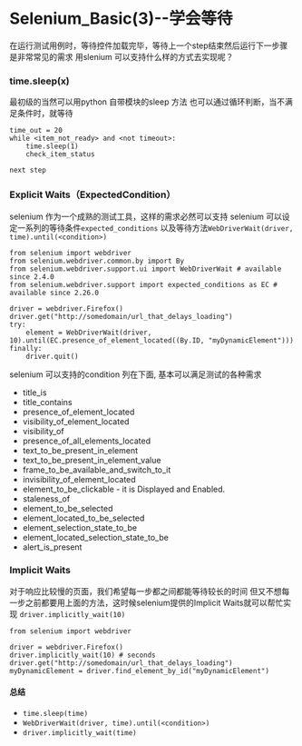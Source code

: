 <link rel="stylesheet" href="http://yandex.st/highlightjs/8.0/styles/default.min.css">
<script src="http://yandex.st/highlightjs/8.0/highlight.min.js"></script>
<script>hljs.tabReplace = ' ';hljs.initHighlightingOnLoad();</script>


Selenium_Basic(3)--学会等待
=====

在运行测试用例时，等待控件加载完毕，等待上一个step结束然后运行下一步骤是非常常见的需求
用slenium 可以支持什么样的方式去实现呢？

### time.sleep(x)

最初级的当然可以用python 自带模块的sleep 方法
也可以通过循环判断，当不满足条件时，就等待


    time_out = 20
    while <item_not_ready> and <not timeout>:
        time.sleep(1)
        check_item_status

    next step 

### Explicit Waits（ExpectedCondition）

selenium 作为一个成熟的测试工具，这样的需求必然可以支持
selenium 可以设定一系列的等待条件`expected_conditions`
以及等待方法`WebDriverWait(driver, time).until(<condition>)`

    from selenium import webdriver
    from selenium.webdriver.common.by import By
    from selenium.webdriver.support.ui import WebDriverWait # available since 2.4.0
    from selenium.webdriver.support import expected_conditions as EC # available since 2.26.0

    driver = webdriver.Firefox()
    driver.get("http://somedomain/url_that_delays_loading")
    try:
        element = WebDriverWait(driver, 10).until(EC.presence_of_element_located((By.ID, "myDynamicElement")))
    finally:
        driver.quit()


selenium 可以支持的condition 列在下面, 基本可以满足测试的各种需求

+ title_is
+ title_contains
+ presence_of_element_located
+ visibility_of_element_located
+ visibility_of
+ presence_of_all_elements_located
+ text_to_be_present_in_element
+ text_to_be_present_in_element_value
+ frame_to_be_available_and_switch_to_it
+ invisibility_of_element_located
+ element_to_be_clickable - it is Displayed and Enabled.
+ staleness_of
+ element_to_be_selected
+ element_located_to_be_selected
+ element_selection_state_to_be
+ element_located_selection_state_to_be
+ alert_is_present

        
    
### Implicit Waits
对于响应比较慢的页面，我们希望每一步都之间都能等待较长的时间
但又不想每一步之前都要用上面的方法，这时候selenium提供的Implicit Waits就可以帮忙实现
`driver.implicitly_wait(10)`

    from selenium import webdriver

    driver = webdriver.Firefox()
    driver.implicitly_wait(10) # seconds
    driver.get("http://somedomain/url_that_delays_loading")
    myDynamicElement = driver.find_element_by_id("myDynamicElement") 
    
    
#### 总结
+ `time.sleep(time)`
+ `WebDriverWait(driver, time).until(<condition>)`
+ `driver.implicitly_wait(time)`